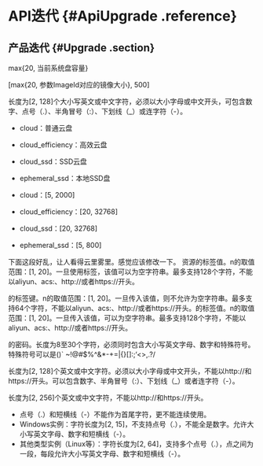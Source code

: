 # API迭代 {#ApiUpgrade .reference}

## 产品迭代 {#Upgrade .section}

max\{20, 当前系统盘容量\}

\[max\{20, 参数ImageId对应的镜像大小\}, 500\]

长度为\[2, 128\]个大小写英文或中文字符，必须以大小字母或中文开头，可包含数字、点号（.）、半角冒号（:）、下划线（\_）或连字符（-）。

-   cloud：普通云盘
-   cloud\_efficiency：高效云盘
-   cloud\_ssd：SSD云盘
-   ephemeral\_ssd：本地SSD盘

-   cloud：\[5, 2000\]
-   cloud\_efficiency：\[20, 32768\]
-   cloud\_ssd：\[20, 32768\]
-   ephemeral\_ssd：\[5, 800\]

下面这段好乱，让人看得云里雾里。感觉应该修改一下。
资源的标签值。n的取值范围：\[1, 20\]。一旦使用标签，该值可以为空字符串。最多支持128个字符，不能以aliyun、acs:、http://或者https://开头。

的标签键。n的取值范围：\[1, 20\]。一旦传入该值，则不允许为空字符串。最多支持64个字符，不能以aliyun、acs:、http://或者https://开头。的标签值。n的取值范围：\[1, 20\]。一旦传入该值，可以为空字符串。最多支持128个字符，不能以aliyun、acs:、http://或者https://开头。

的密码。长度为8至30个字符，必须同时包含大小写英文字母、数字和特殊符号。特殊符号可以是\(\)\` ~!@\#$%^&\*-+=|\{\}\[\]:;‘<\>,.?/

长度为\[2, 128\]个英文或中文字符。必须以大小字母或中文开头，不能以http://和https://开头。可以包含数字、半角冒号（:）、下划线（\_）或者连字符（-）。

长度为\[2, 256\]个英文或中文字符，不能以http://和https://开头。

-   点号（.）和短横线（-）不能作为首尾字符，更不能连续使用。
-   Windows实例：字符长度为\[2, 15\]，不支持点号（.），不能全是数字。允许大小写英文字母、数字和短横线（-）。
-   其他类型实例（Linux等）：字符长度为\[2, 64\]，支持多个点号（.），点之间为一段，每段允许大小写英文字母、数字和短横线（-）。

